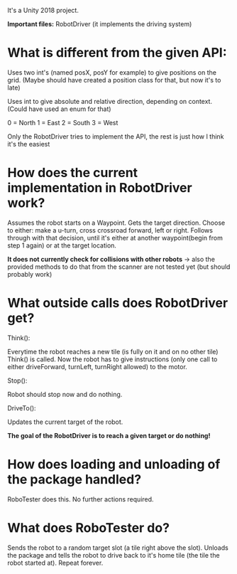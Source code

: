 It's a Unity 2018 project.

**Important files:** RobotDriver (it implements the driving system)

# What is different from the given API:

Uses two int's (named posX, posY for example) to give positions on the grid. (Maybe should have created a position class for that, but now it's to late)

Uses int to give absolute and relative direction, depending on context. (Could have used an enum for that)

0 = North
1 = East
2 = South
3 = West

Only the RobotDriver tries to implement the API, the rest is just how I think it's the easiest

# How does the current implementation in RobotDriver work?

Assumes the robot starts on a Waypoint. 
Gets the target direction.
Choose to either: make a u-turn, cross crossroad forward, left or right.
Follows through with that decision, until it's either at another waypoint(begin from step 1 again) or at the target location.

**It does not currently check for collisions with other robots**
-> also the provided methods to do that from the scanner are not tested yet (but should probably work)

# What outside calls does RobotDriver get?

Think():

Everytime the robot reaches a new tile (is fully on it and on no other tile) Think() is called.
Now the robot has to give instructions (only one call to either driveForward, turnLeft, turnRight allowed) to the motor.

Stop():

Robot should stop now and do nothing.

DriveTo():

Updates the current target of the robot.

**The goal of the RobotDriver is to reach a given target or do nothing!**

# How does loading and unloading of the package handled?

RoboTester does this. No further actions required.

# What does RoboTester do?

Sends the robot to a random target slot (a tile right above the slot). Unloads the package and tells the robot to drive back to it's home tile (the tile the robot started at). Repeat forever.
